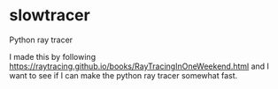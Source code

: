 # slowtracer
Python ray tracer

I made this by following https://raytracing.github.io/books/RayTracingInOneWeekend.html and I want to see if I can make the python ray tracer somewhat fast.